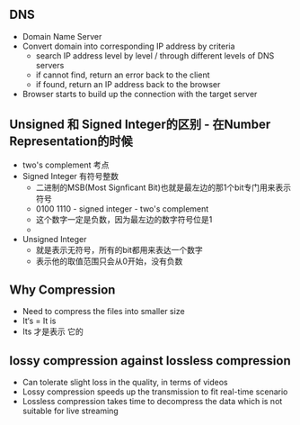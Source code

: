 ## DNS
- Domain Name Server
- Convert domain into corresponding IP address by criteria
	- search IP address level by level / through different levels of DNS servers
	- if cannot find, return an error back to the client
	- if found, return an IP address back to the browser
- Browser starts to build up the connection with the target server

## Unsigned 和 Signed Integer的区别 - 在Number Representation的时候
- two's complement 考点
- Signed Integer 有符号整数
	- 二进制的MSB(Most Signficant Bit)也就是最左边的那1个bit专门用来表示符号
	- 0100 1110 - signed integer - two's complement
	- 这个数字一定是负数，因为最左边的数字符号位是1
	- 
- Unsigned Integer
	- 就是表示无符号，所有的bit都用来表达一个数字
	- 表示他的取值范围只会从0开始，没有负数

## Why Compression
- Need to compress the files into smaller size
- It‘s = It is
- Its 才是表示 它的

## lossy compression against lossless compression
- Can tolerate slight loss in the quality, in terms of videos
- Lossy compression speeds up the transmission to fit real-time scenario
- Lossless compression takes time to decompress the data which is not suitable for live streaming

